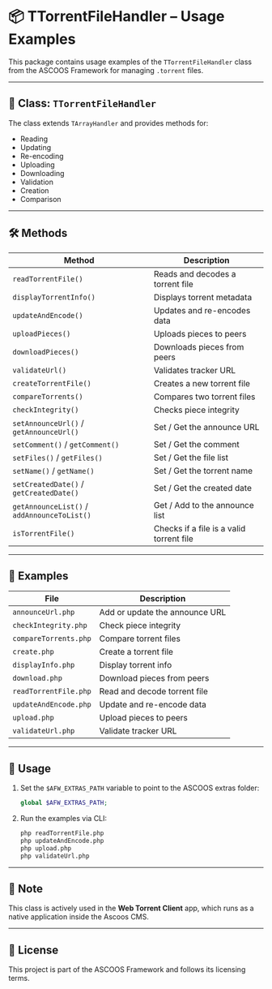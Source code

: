 # 📦 TTorrentFileHandler – Usage Examples

This package contains usage examples of the `TTorrentFileHandler` class from the ASCOOS Framework for managing `.torrent` files.

---

## 🧩 Class: `TTorrentFileHandler`

The class extends `TArrayHandler` and provides methods for:

- Reading
- Updating
- Re-encoding
- Uploading
- Downloading
- Validation
- Creation
- Comparison

---

## 🛠️ Methods

| Method | Description |
|--------|-------------|
| `readTorrentFile()` | Reads and decodes a torrent file |
| `displayTorrentInfo()` | Displays torrent metadata |
| `updateAndEncode()` | Updates and re-encodes data |
| `uploadPieces()` | Uploads pieces to peers |
| `downloadPieces()` | Downloads pieces from peers |
| `validateUrl()` | Validates tracker URL |
| `createTorrentFile()` | Creates a new torrent file |
| `compareTorrents()` | Compares two torrent files |
| `checkIntegrity()` | Checks piece integrity |
| `setAnnounceUrl()` / `getAnnounceUrl()` | Set / Get the announce URL |
| `setComment()` / `getComment()` | Set / Get the comment |
| `setFiles()` / `getFiles()` | Set / Get the file list |
| `setName()` / `getName()` | Set / Get the torrent name |
| `setCreatedDate()` / `getCreatedDate()` | Set / Get the created date |
| `getAnnounceList()` / `addAnnounceToList()` | Get / Add to the announce list |
| `isTorrentFile()` | Checks if a file is a valid torrent file |

---

## 📂 Examples

| File | Description |
|------|-------------|
| `announceUrl.php` | Add or update the announce URL |
| `checkIntegrity.php` | Check piece integrity |
| `compareTorrents.php` | Compare torrent files |
| `create.php` | Create a torrent file |
| `displayInfo.php` | Display torrent info |
| `download.php` | Download pieces from peers |
| `readTorrentFile.php` | Read and decode torrent file |
| `updateAndEncode.php` | Update and re-encode data |
| `upload.php` | Upload pieces to peers |
| `validateUrl.php` | Validate tracker URL |

---

## 🚀 Usage

1. Set the `$AFW_EXTRAS_PATH` variable to point to the ASCOOS extras folder:

   ```php
   global $AFW_EXTRAS_PATH;
   ```

2. Run the examples via CLI:

   ```bash
   php readTorrentFile.php
   php updateAndEncode.php
   php upload.php
   php validateUrl.php
   ```

---

## 📌 Note

This class is actively used in the **Web Torrent Client** app, which runs as a native application inside the Ascoos CMS.

---

## 📄 License

This project is part of the ASCOOS Framework and follows its licensing terms.

